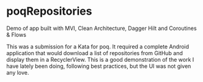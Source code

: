 # poqRepositories
Demo of app built with MVI, Clean Architecture, Dagger Hilt and Coroutines &amp; Flows

This was a submission for a Kata  for poq.
It required a complete Android application that would download a list of repositories from GitHub and display them in a RecyclerView.
This is a good demonstration of the work I have lately been doing, following best practices, but the UI was not given any love.

